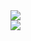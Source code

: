 <html>
  <head>
  </head>
  <body>
  <img src="https://www.infosihat.gov.my/images/media_sihat/infografik/jpeg/ContactTracing_01-01.jpg"></img>
  <br>
  <img src="https://www.infosihat.gov.my/images/media_sihat/infografik/jpeg/CONFIRM%20CASE%20BY%20STATE.jpg"></img>
<br>
</body>
</html>
